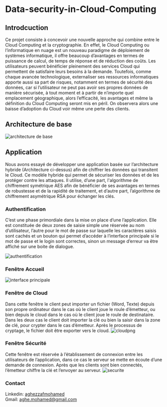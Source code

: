 # Data-security-in-Cloud-Computing
## Introdcuction
<p>Ce projet consiste à concevoir une nouvelle approche qui combine entre le Cloud
Computing et la cryptographie. En effet, le Cloud Computing ou l’informatique en nuage est un
nouveau paradigme de déploiement de systèmes informatique, il offre beaucoup d’avantages en
termes de puissance de calcul, de temps de réponse et de réduction des coûts. Les utilisateurs
peuvent bénéficier pleinement des services Cloud qui permettent de satisfaire leurs besoins à la
demande. Toutefois, comme chaque avancée technologique, externaliser ses ressources
informatiques apporte aussi sa part de risques, notamment en termes de sécurité des données, car
si l’utilisateur ne peut pas avoir ses propres données de manière sécurisée, à tout moment et à partir
de n’importe quel emplacement géographique, alors l’efficacité, les avantages et même la
définition du Cloud Computing seront mis en péril. On observera alors une baisse d’adoption du
Cloud voir même une perte des clients.</p>

## Architecture de base
![architecture de base](https://user-images.githubusercontent.com/46581188/52914053-b9439d00-32bb-11e9-91d5-327a92b3473a.PNG)

## Application
<P>Nous avons essayé de développer une application basée sur l’architecture hybride (Architecture ci-dessus) 
afin de chiffrer les données qui transitent le Cloud.
Ce modèle hybride qui permet de sécuriser les données et de les protéger contre les attaques. Il utilise,
d’une part, l'algorithme de chiffrement symétrique AES afin de bénéficier de ses avantages en termes de 
robustesse et de la rapidité de traitement, et d’autre part, l’algorithme de chiffrement asymétrique RSA 
pour échanger les clés.</p>

###	Authentification
C’est une phase primordiale dans la mise on place d’une l’application. Elle est constituée de deux zones
de saisie simple une réservée au nom d’utilisateur, l’autre pour le mot de passe sur laquelle les caractères
saisis sont cachés et un bouton qui permet d’accéder à l’interface principale si le mot de passe et le login
sont correctes, sinon un message d’erreur va être affiché sur une boite de dialogue.

![authentification](https://user-images.githubusercontent.com/46581188/52914232-d4171100-32bd-11e9-8516-11e35e5ce6b3.png)

### Fenêtre Accueil
![interface principale](https://user-images.githubusercontent.com/46581188/52914310-cada7400-32be-11e9-8f65-7c2c96009dbd.png)

### Fenêtre de Cloud 
Dans cette fenêtre le client peut importer un fichier (Word, Texte) depuis son propre ordinateur dans le cas où le client joue 
le roule d’émetteur, ou bien depuis le cloud dans le cas où le client joue le roule de destinataire. Dans les deux cas le client
doit importer la clé ou bien la saisir dans la zone de clé, pour crypter dans le cas d’émetteur. Après le processus de cryptage, 
le fichier doit être exporter vers le cloud.
![cloudpng](https://user-images.githubusercontent.com/46581188/52914412-ba76c900-32bf-11e9-9cdd-8206d20a30a5.png)

### Fenêtre Sécurité
Cette fenêtre est réservée à l’établissement de connexion entre les utilisateurs de l’application, dans ce cas le serveur se mette
en écoute d’une demande de connexion. Après que les clients sont bien connectés, l’émetteur chiffre la clé et l’envoyer au serveur.
![securite](https://user-images.githubusercontent.com/46581188/52914449-3cff8880-32c0-11e9-9d21-68fcb6545fe1.png)

### Contact
Linkedin: <a href="https://www.linkedin.com/in/mohamed-aghezzaf/">aghezzafmohamed<a/> <br>
Gmail: aghe.mohamed@gmail.com


